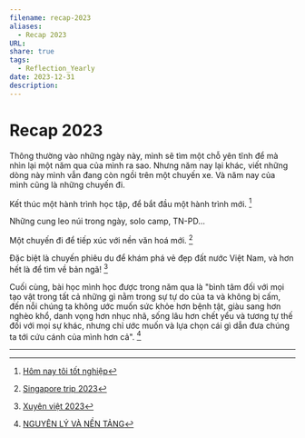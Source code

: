```yaml
---
filename: recap-2023
aliases:
  - Recap 2023
URL: 
share: true
tags:
  - Reflection_Yearly
date: 2023-12-31
description: 
---
```


# Recap 2023
Thông thường vào những ngày này, mình sẽ tìm một chỗ yên tĩnh để mà nhìn lại một năm qua của mình ra sao. Nhưng năm nay lại khác, viết những dòng này mình vẫn đang còn ngồi trên một chuyến xe. Và năm nay của mình cũng là những chuyến đi.

Kết thúc một hành trình học tập, để bắt đầu một hành trình mới. [^1]

Những cung leo núi trong ngày, solo camp, TN-PD...

Một chuyến đi để tiếp xúc với nền văn hoá mới. [^2]

Đặc biệt là chuyến phiêu du để khám phá vẻ đẹp đất nước Việt Nam, và hơn hết là để tìm về bản ngã! [^3]

Cuối cùng, bài học mình học được trong năm qua là "bình tâm đối với mọi tạo vật trong tất cả những gì nằm trong sự tự do của ta và không bị cấm, đến nỗi chúng ta không ước muốn sức khỏe hơn bệnh tật, giàu sang hơn nghèo khổ, danh vọng hơn nhục nhã, sống lâu hơn chết yểu và tương tự thế đối với mọi sự khác, nhưng chỉ ước muốn và lựa chọn cái gì dẫn đưa chúng ta tới cứu cánh của mình hơn cả". [^4]

---
[^1]: [Hôm nay tôi tốt nghiệp](./hom-nay-toi-tot-nghiep.md)
[^2]: [Singapore trip 2023](./ngay-0-o-singapore.md)
[^3]: [Xuyên việt 2023](./xuyen-viet-2023.md)
[^4]: [NGUYÊN LÝ VÀ NỀN TẢNG](./nguyen-li-va-nen-tang.md)